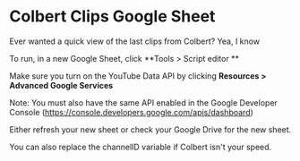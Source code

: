 # Colbert Clips Google Sheet
Ever wanted a quick view of the last clips from Colbert? Yea, I know

To run, in a new Google Sheet, click **Tools > Script editor **

Make sure you turn on the YouTube Data API by clicking **Resources > Advanced Google Services**

Note: You must also have the same API enabled in the Google Developer Console (https://console.developers.google.com/apis/dashboard)

Either refresh your new sheet or check your Google Drive for the new sheet. 

You can also replace the channelID variable if Colbert isn't your speed. 

